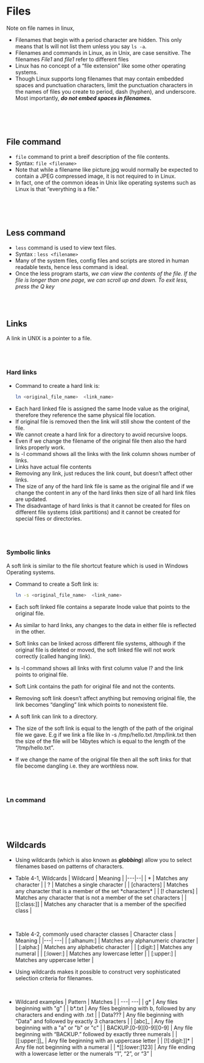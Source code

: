 # Files

Note on file names in linux,

- Filenames that begin with a period character are hidden. This only means that ls will not list them unless you say `ls -a`.
- Filenames and commands in Linux, as in Unix, are case sensitive. The filenames _File1_ and _file1_ refer to different files
- Linux has no concept of a “file extension” like some other operating systems.
- Though Linux supports long filenames that may contain embedded spaces and punctuation characters, limit the punctuation characters in the names of files you create to period, dash (hyphen), and underscore. Most importantly, **_do not embed spaces in filenames._**

<br/>
<br/>
<br/>

## File command

- `file` command to print a breif description of the file contents.
- Syntax: `file <filename>`
- Note that while a filename like picture.jpg would normally be expected to contain a JPEG compressed image, it is not required to in
  Linux.
- In fact, one of the common ideas in Unix like operating systems such as Linux is that “everything is a file."

<br/>
<br/>
<br/>

## Less command

- `less` command is used to view text files.
- Syntax : `less <filename>`
- Many of the system files, config files and scripts are stored in human readable texts, hence less command is ideal.
- Once the less program starts, _we can view the contents of the file. If the file is longer than one page, we can scroll up and down. To exit less, press the Q key_

<br/>
<br/>

## Links

A link in UNIX is a pointer to a file.

<br>
<br>

### Hard links

- Command to create a hard link is:
  ```bash
  ln <original_file_name>  <link_name>
  ```
- Each hard linked file is assigned the same Inode value as the original, therefore they reference the same physical file location.
- If original file is removed then the link will still show the content of the file.
- We cannot create a hard link for a directory to avoid recursive loops.
- Even if we change the filename of the original file then also the hard links properly work.
- ls -l command shows all the links with the link column shows number of links.
- Links have actual file contents
- Removing any link, just reduces the link count, but doesn’t affect other links.
- The size of any of the hard link file is same as the original file and if we change the content in any of the hard links then size of all hard link files are updated.
- The disadvantage of hard links is that it cannot be created for files on different file systems (disk partitions) and it cannot be created for special files or directories.

<br/>
<br/>

### Symbolic links

A soft link is similar to the file shortcut feature which is used in Windows Operating systems.

- Command to create a Soft link is:

  ```bash
  ln -s <original_file_name>  <link_name>
  ```

- Each soft linked file contains a separate Inode value that points to the original file.
- As similar to hard links, any changes to the data in either file is reflected in the other.
- Soft links can be linked across different file systems, although if the original file is deleted or moved, the soft linked file will not work correctly (called hanging link).
- ls -l command shows all links with first column value l? and the link points to original file.
- Soft Link contains the path for original file and not the contents.
- Removing soft link doesn’t affect anything but removing original file, the link becomes “dangling” link which points to nonexistent file.
- A soft link can link to a directory.
- The size of the soft link is equal to the length of the path of the original file we gave. E.g if we link a file like ln -s /tmp/hello.txt /tmp/link.txt then the size of the file will be 14bytes which is equal to the length of the “/tmp/hello.txt”.
- If we change the name of the original file then all the soft links for that file become dangling i.e. they are worthless now.

<br>
<br>

### Ln command

<br/>
<br/>
<br/>

## Wildcards

- Using wildcards (which is also known as **_globbing_**) allow you to select filenames based on patterns of characters.
  <br>

- Table 4-1, Wildcards
  | Wildcard | Meaning |
  |---|--|
  | * | Matches any character |
  | ? | Matches a single character |
  | \[characters] | Matches any character that is a member of the set *characters\* |
  | \[! characters] | Matches any character that is not a member of the set characters |
  | \[\[:class:]] | Matches any character that is a member of the specified class |

<br>

- Table 4-2, commonly used character classes
  | Character class | Meaning |
  |---| ---|
  | \[:alhanum:] | Matches any alphanumeric character |
  | \[:alpha:] | Matches any alphabetic character |
  | \[:digit:] | Matches any numeral |
  | \[:lower:] | Matches any lowercase letter |
  | \[:upper:] | Matches any uppercase letter |

- Using wildcards makes it possible to construct very sophisticated selection criteria for filenames.

<br>

- Wildcard examples
  | Pattern | Matches |
  | ---| ---|
  | g* | Any files beginning with "g" |
  | b*.txt | Any files beginning with b, followed by any characters and ending with .txt |
  | Data??? | Any file beginning with "Data" and followed by exactly 3 characters |
  | \[abc]_ | Any file beginning with a "a" or "b" or "c" |
  | BACKUP.\[0-9]\[0-9]\[0-9] | Any file beginning with “BACKUP.” followed by exactly three numerals |
  | \[\[:upper:]]_ | Any file beginning with an uppercase letter |
  | \[!\[:digit:]]\* | Any file not beginning with a numeral |
  | \*\[\[:lower:]123] | Any file ending with a lowercase letter or the numerals “1”, “2”, or “3” |

<br>
<br>
<br>
